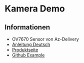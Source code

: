# Kamera Demo

## Informationen
- OV7670 Sensor von Az-Delivery
- [Anleitung Deutsch](https://cdn.shopify.com/s/files/1/1509/1638/files/AZ119_A1-5_DE_B0797QDDPJ.pdf?v=1721065699)
- [Produktseite](https://www.az-delivery.de/en/products/kamera-fur-arduino)
- [Github Example](https://github.com/adafruit/Adafruit_OV7670)
